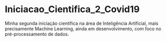 # Iniciacao_Cientifica_2_Covid19
Minha segunda iniciação científica na área de Inteligência Artificial, mais precisamente Machine Learning, ainda em desenvolvimento, com foco no pré-processamento de dados.

